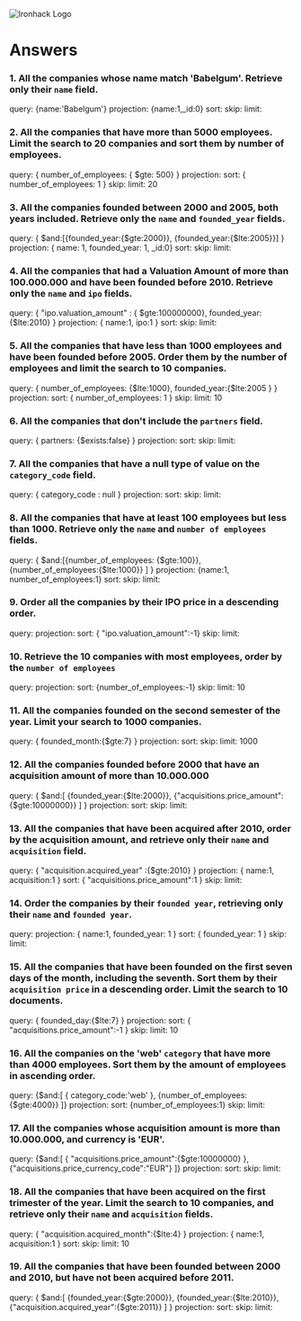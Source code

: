 ![Ironhack Logo](https://i.imgur.com/1QgrNNw.png)

# Answers

### 1. All the companies whose name match 'Babelgum'. Retrieve only their `name` field.

query: {name:'Babelgum'}
projection: {name:1,_id:0}
sort: 
skip: 
limit: 

### 2. All the companies that have more than 5000 employees. Limit the search to 20 companies and sort them by **number of employees**.

query: { number_of_employees: { $gte: 500} }
projection: 
sort: { number_of_employees: 1 }
skip: 
limit: 20

### 3. All the companies founded between 2000 and 2005, both years included. Retrieve only the `name` and `founded_year` fields.

query: { $and:[{founded_year:{$gte:2000}}, {founded_year:{$lte:2005}}] }
projection: { name: 1, founded_year: 1, _id:0}
sort: 
skip: 
limit: 

### 4. All the companies that had a Valuation Amount of more than 100.000.000 and have been founded before 2010. Retrieve only the `name` and `ipo` fields.

query: { "ipo.valuation_amount" : { $gte:100000000}, founded_year: {$lte:2010} }
projection: { name:1, ipo:1 }
sort: 
skip: 
limit: 

### 5. All the companies that have less than 1000 employees and have been founded before 2005. Order them by the number of employees and limit the search to 10 companies.

query: { number_of_employees: {$lte:1000}, founded_year:{$lte:2005 } }
projection: 
sort: { number_of_employees: 1 }
skip: 
limit: 10

### 6. All the companies that don't include the `partners` field.

query: { partners: {$exists:false} }
projection: 
sort: 
skip: 
limit: 

### 7. All the companies that have a null type of value on the `category_code` field.

query: { category_code : null }
projection: 
sort: 
skip: 
limit: 

### 8. All the companies that have at least 100 employees but less than 1000. Retrieve only the `name` and `number of employees` fields.

query: { $and:[{number_of_employees: {$gte:100}}, {number_of_employees:{$lte:1000}} ] }
projection: {name:1, number_of_employees:1}
sort: 
skip: 
limit: 

### 9. Order all the companies by their IPO price in a descending order.

query: 
projection: 
sort: { "ipo.valuation_amount":-1}
skip: 
limit: 

### 10. Retrieve the 10 companies with most employees, order by the `number of employees`

query: 
projection: 
sort: {number_of_employees:-1}
skip: 
limit: 10

### 11. All the companies founded on the second semester of the year. Limit your search to 1000 companies.

query: { founded_month:{$gte:7} }
projection: 
sort: 
skip: 
limit: 1000

### 12. All the companies founded before 2000 that have an acquisition amount of more than 10.000.000

query: { $and:[ {founded_year:{$lte:2000}}, {"acquisitions.price_amount":{$gte:10000000}} ] }
projection: 
sort: 
skip: 
limit: 

### 13. All the companies that have been acquired after 2010, order by the acquisition amount, and retrieve only their `name` and `acquisition` field.

query: { "acquisition.acquired_year" :{$gte:2010} }
projection: { name:1, acquisition:1 }
sort: { "acquisitions.price_amount":1 }
skip: 
limit: 

### 14. Order the companies by their `founded year`, retrieving only their `name` and `founded year`.

query: 
projection: { name:1, founded_year: 1 }
sort: { founded_year: 1 }
skip: 
limit: 

### 15. All the companies that have been founded on the first seven days of the month, including the seventh. Sort them by their `acquisition price` in a descending order. Limit the search to 10 documents.

query: { founded_day:{$lte:7} }
projection: 
sort: { "acquisitions.price_amount":-1 }
skip: 
limit: 10

### 16. All the companies on the 'web' `category` that have more than 4000 employees. Sort them by the amount of employees in ascending order.

query: {$and:[ { category_code:'web' }, {number_of_employees:{$gte:4000}} ]}
projection: 
sort: {number_of_employees:1}
skip: 
limit: 

### 17. All the companies whose acquisition amount is more than 10.000.000, and currency is 'EUR'.

query: {$and:[ { "acquisitions.price_amount":{$gte:10000000} }, {"acquisitions.price_currency_code":"EUR"} ]}
projection: 
sort: 
skip: 
limit: 

### 18. All the companies that have been acquired on the first trimester of the year. Limit the search to 10 companies, and retrieve only their `name` and `acquisition` fields.

query: { "acquisition.acquired_month":{$lte:4} } 
projection: { name:1, acquisition:1 }
sort: 
skip: 
limit: 10

### 19. All the companies that have been founded between 2000 and 2010, but have not been acquired before 2011.

query: { $and:[ {founded_year:{$gte:2000}}, {founded_year:{$lte:2010}}, {"acquisition.acquired_year":{$gte:2011}} ] }
projection: 
sort: 
skip: 
limit: 

